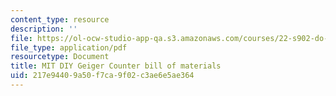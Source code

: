 ```yaml
---
content_type: resource
description: ''
file: https://ol-ocw-studio-app-qa.s3.amazonaws.com/courses/22-s902-do-it-yourself-diy-geiger-counters-january-iap-2015/217e94409a50f7ca9f02c3ae6e5ae364_MIT22_S902IAP15_Rev6BOM.pdf
file_type: application/pdf
resourcetype: Document
title: MIT DIY Geiger Counter bill of materials
uid: 217e9440-9a50-f7ca-9f02-c3ae6e5ae364
---
```

